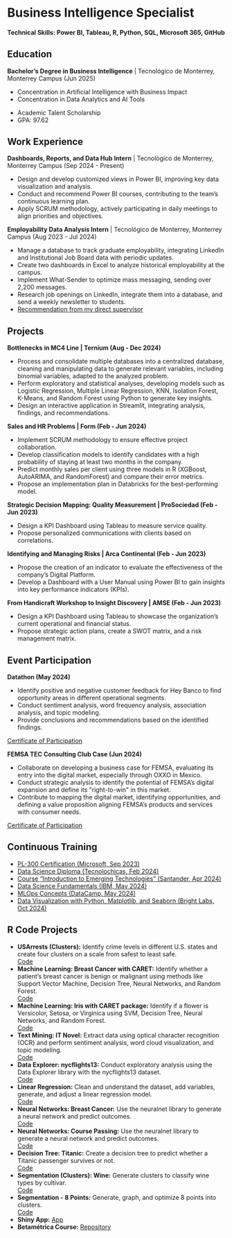 # **Business Intelligence Specialist**  

#### **Technical Skills:** Power BI, Tableau, R, Python, SQL, Microsoft 365, GitHub  

## **Education**  
**Bachelor’s Degree in Business Intelligence** | Tecnológico de Monterrey, Monterrey Campus (Jun 2025)  
* Concentration in Artificial Intelligence with Business Impact  
* Concentration in Data Analytics and AI Tools  
- Academic Talent Scholarship  
- GPA: 97.62  

## **Work Experience**  
**Dashboards, Reports, and Data Hub Intern** | Tecnológico de Monterrey, Monterrey Campus (Sep 2024 - Present)  
- Design and develop customized views in Power BI, improving key data visualization and analysis.  
- Conduct and recommend Power BI courses, contributing to the team’s continuous learning plan.  
- Apply SCRUM methodology, actively participating in daily meetings to align priorities and objectives.  

**Employability Data Analysis Intern** | Tecnológico de Monterrey, Monterrey Campus (Aug 2023 - Jul 2024)  
- Manage a database to track graduate employability, integrating LinkedIn and Institutional Job Board data with periodic updates.  
- Create two dashboards in Excel to analyze historical employability at the campus.  
- Implement What-Sender to optimize mass messaging, sending over 2,200 messages.  
- Research job openings on LinkedIn, integrate them into a database, and send a weekly newsletter to students.  
- [Recommendation from my direct supervisor](https://www.linkedin.com/in/nayeli-pe%C3%B1a-mart%C3%ADnez-7a48b9221/details/recommendations/)  

## **Projects**  
**Bottlenecks in MC4 Line | Ternium (Aug - Dec 2024)**  
- Process and consolidate multiple databases into a centralized database, cleaning and manipulating data to generate relevant variables, including binomial variables, adapted to the analyzed problem.  
- Perform exploratory and statistical analyses, developing models such as Logistic Regression, Multiple Linear Regression, KNN, Isolation Forest, K-Means, and Random Forest using Python to generate key insights.  
- Design an interactive application in Streamlit, integrating analysis, findings, and recommendations.  

**Sales and HR Problems | Form (Feb - Jun 2024)**  
- Implement SCRUM methodology to ensure effective project collaboration.  
- Develop classification models to identify candidates with a high probability of staying at least two months in the company.  
- Predict monthly sales per client using three models in R (XGBoost, AutoARIMA, and RandomForest) and compare their error metrics.  
- Propose an implementation plan in Databricks for the best-performing model.  

**Strategic Decision Mapping: Quality Measurement | ProSociedad (Feb - Jun 2023)**  
- Design a KPI Dashboard using Tableau to measure service quality.  
- Propose personalized communications with clients based on correlations.  

**Identifying and Managing Risks | Arca Continental (Feb - Jun 2023)**  
- Propose the creation of an indicator to evaluate the effectiveness of the company’s Digital Platform.  
- Develop a Dashboard with a User Manual using Power BI to gain insights into key performance indicators (KPIs).  

**From Handicraft Workshop to Insight Discovery | AMSE (Feb - Jun 2023)**  
- Design a KPI Dashboard using Tableau to showcase the organization’s current operational and financial status.  
- Propose strategic action plans, create a SWOT matrix, and a risk management matrix.  

## **Event Participation**  
**Datathon (May 2024)**  
- Identify positive and negative customer feedback for Hey Banco to find opportunity areas in different operational segments.  
- Conduct sentiment analysis, word frequency analysis, association analysis, and topic modeling.  
- Provide conclusions and recommendations based on the identified findings.  

[Certificate of Participation](https://drive.google.com/file/d/1BYtz9Nvw1r-h6hhHFseb8iIb_Ty8FsFA/view?usp=sharing)  

**FEMSA TEC Consulting Club Case (Jun 2024)**  
- Collaborate on developing a business case for FEMSA, evaluating its entry into the digital market, especially through OXXO in Mexico.  
- Conduct strategic analysis to identify the potential of FEMSA’s digital expansion and define its "right-to-win" in this market.  
- Contribute to mapping the digital market, identifying opportunities, and defining a value proposition aligning FEMSA’s products and services with consumer needs.  

[Certificate of Participation](https://drive.google.com/file/d/14NcHLk2bqA_qJXhf29K9A9t-fuKUAKzd/view?usp=sharing)  

## **Continuous Training**  
* [PL-300 Certification (Microsoft, Sep 2023)](https://learn.microsoft.com/es-es/users/nayelipea-8168/credentials/a3c5d4dbeaf07f9d?ref=https%3A%2F%2Fwww.linkedin.com%2F)  
* [Data Science Diploma (Tecnolochicas, Feb 2024)](https://drive.google.com/file/d/1z1qLDwyVUfrGEM455bKSN5EPog8qNAIM/view?usp=sharing)  
* [Course “Introduction to Emerging Technologies” (Santander, Apr 2024)](https://drive.google.com/file/d/1insv7K9ugHLsnSaNAGNFSgz9DSEtU63t/view?usp=sharing)  
* [Data Science Fundamentals (IBM, May 2024)](https://www.credly.com/badges/ebdd3b9f-e089-409f-9357-1afd58a6f352/linked_in_profile)  
* [MLOps Concepts (DataCamp, May 2024)](https://drive.google.com/file/d/1rv7cuDpx4RqSup9DoE8NqDv8BNbo9sAo/view?usp=sharing)  
* [Data Visualization with Python, Matplotlib, and Seaborn (Bright Labs, Oct 2024)](https://drive.google.com/file/d/1zV3aWYmKZ9cdsoTjHaIQ3CKdo7gWKGno/view?usp=sharing)  

## **R Code Projects**  
- **USArrests (Clusters):** Identify crime levels in different U.S. states and create four clusters on a scale from safest to least safe.  
[Code](https://rpubs.com/NayeliPM/1156426)  
- **Machine Learning: Breast Cancer with CARET:** Identify whether a patient’s breast cancer is benign or malignant using methods like Support Vector Machine, Decision Tree, Neural Networks, and Random Forest.  
[Code](https://rpubs.com/NayeliPM/1156421)  
- **Machine Learning: Iris with CARET package:** Identify if a flower is Versicolor, Setosa, or Virginica using SVM, Decision Tree, Neural Networks, and Random Forest.  
[Code](https://rpubs.com/NayeliPM/1156418)  
- **Text Mining: IT Novel:** Extract data using optical character recognition (OCR) and perform sentiment analysis, word cloud visualization, and topic modeling.  
[Code](https://rpubs.com/NayeliPM/1156410)  
- **Data Explorer: nycflights13:** Conduct exploratory analysis using the Data Explorer library with the nycflights13 dataset.  
[Code](https://rpubs.com/NayeliPM/1156361)  
- **Linear Regression:** Clean and understand the dataset, add variables, generate, and adjust a linear regression model.  
[Code](https://rpubs.com/NayeliPM/1156335)  
- **Neural Networks: Breast Cancer:** Use the neuralnet library to generate a neural network and predict outcomes.  
[Code](https://rpubs.com/NayeliPM/)  
- **Neural Networks: Course Passing:** Use the neuralnet library to generate a neural network and predict outcomes.  
[Code](https://rpubs.com/NayeliPM/1156319)  
- **Decision Tree: Titanic:** Create a decision tree to predict whether a Titanic passenger survives or not.  
[Code](https://rpubs.com/NayeliPM/1156282)  
- **Segmentation (Clusters): Wine:** Generate clusters to classify wine types by cultivar.  
[Code](https://rpubs.com/NayeliPM/vinos)  
- **Segmentation - 8 Points:** Generate, graph, and optimize 8 points into clusters.  
[Code](https://rpubs.com/NayeliPM/1154418)  
- **Shiny App:** [App](https://nayelipm.shinyapps.io/PanelFinal/)  
- **Betamétrica Course:** [Repository](https://github.com/nayeli119/proyectos_betametrica/tree/main)  

